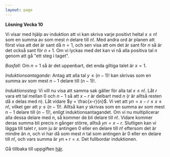```yaml
---
layout: page
---
```


<script type="text/javascript"
        src="https://cdnjs.cloudflare.com/ajax/libs/mathjax/2.7.0/MathJax.js?config=TeX-AMS_CHTML"></script>
<script type="text/x-mathjax-config">
MathJax.Hub.Config({
tex2jax: {
inlineMath: [['$','$'], ['\\(','\\)']],
processEscapes: true},
jax: ["input/TeX","input/MathML","input/AsciiMath","output/CommonHTML"],
extensions: ["tex2jax.js","mml2jax.js","asciimath2jax.js","MathMenu.js","MathZoom.js","AssistiveMML.js", "[Contrib]/a11y/accessibility-menu.js"],
TeX: {
extensions: ["AMSmath.js","AMSsymbols.js","noErrors.js","noUndefined.js"],
equationNumbers: {
autoNumber: "AMS"
}
}
});
</script>

**Lösning Vecka 10**

Vi visar med hjälp av induktion att vi kan skriva varje positivt heltal $x \leq n!$ som en summa av som mest $n$ delare till $n!$. Med andra ord är planen att först visa att det är sant då $n=1$, och sen visa att om det är sant för $n$ så är det också sant för $n+1$. Om vi lyckas med det kan vi nå alla positiva tal $n$ genom att gå "ett steg i taget".

*Basfall:* Om $n = 1$ så är det uppenbart, det enda giltiga talet är $x = 1$.

*Induktionsantagande:* Antag att alla tal $y \leq (n-1)!$ kan skrivas som en summa av som mest $n-1$ delare till $(n-1)!$.

*Induktionssteg:* Vi vill nu visa att samma sak gäller för alla tal $x \leq n!$. Låt $r$ vara ett tal mellan $0$ och $n-1$ så att $x-r$ är delbart med $n$ ($r$ är alltså resten då $x$ delas med $n$). Låt vidare $y = \frac{x-r}{n}$. Vi vet att $yn = x-r \leq x \leq n!$, vilket ger att $y \leq (n-1)!$. Alltså kan $y$ skrivas som en summa av som mest $n-1$ delare till $(n-1)!$, enligt induktionsantagandet. Om vi nu multiplicerar alla dessa delare med $n$, så kommer de bli delare till $n!$. Vidare kommer deras summa bli precis $n$ gånger större, alltså $yn = x - r$. Slutligen kan vi lägga till talet $r$, som ju är antingen $0$ eller en delare till $n!$ eftersom det är mindre än $n$, och vi har då som mest $n$ tal som antingen är $0$ eller en delare till $n!$, och vars summa är $yn + r = x$. Det fullbordar induktionen.


Gå tillbaka till uppgiften [här](/blog/2020/08/29/veckans-problem-10).
